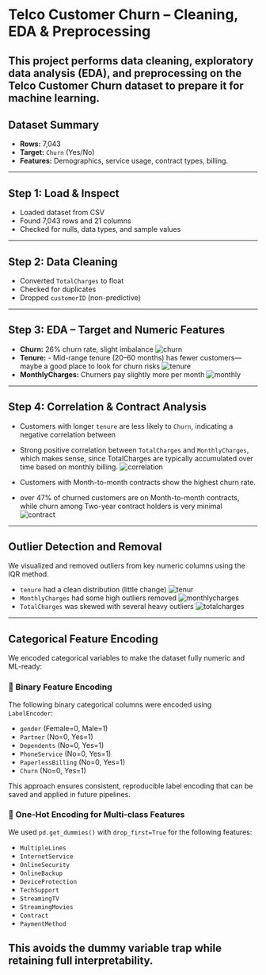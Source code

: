# Telco Customer Churn – Cleaning, EDA & Preprocessing

This project performs data cleaning, exploratory data analysis (EDA), and preprocessing on the **Telco Customer Churn dataset** to prepare it for machine learning.
---

## Dataset Summary
- **Rows:** 7,043
- **Target:** `Churn` (Yes/No)
- **Features:** Demographics, service usage, contract types, billing.
---

## Step 1: Load & Inspect

- Loaded dataset from CSV
- Found 7,043 rows and 21 columns
- Checked for nulls, data types, and sample values
---

## Step 2: Data Cleaning

- Converted `TotalCharges` to float
- Checked for duplicates
- Dropped `customerID` (non-predictive)
---

## Step 3: EDA – Target and Numeric Features

- **Churn:** 26% churn rate, slight imbalance
![churn](output/churn_distribution.png)
- **Tenure:** - Mid-range tenure (20–60 months) has fewer customers—maybe a good place to look for churn risks
![tenure](output/tenure_distribution.png)
- **MonthlyCharges:** Churners pay slightly more per month
![monthly](output/monthly_charges_boxplot.png)
---

## Step 4: Correlation & Contract Analysis

- Customers with longer `tenure` are less likely to `Churn`, indicating a negative correlation between
- Strong positive correlation between `TotalCharges` and `MonthlyCharges`, which makes sense, since TotalCharges are typically accumulated over time based on monthly billing.
![correlation](output/correlation_heatmap.png)

- Customers with Month-to-month contracts show the highest churn rate.
- over 47% of churned customers are on Month-to-month contracts, while churn among Two-year contract holders is very minimal
![contract](output/churn_by_contract.png)
---

## Outlier Detection and Removal

We visualized and removed outliers from key numeric columns using the IQR method.

- `tenure` had a clean distribution (little change)
![tenur](output/tenure_boxplot.png)
- `MonthlyCharges` had some high outliers removed
![monthlycharges](output/MonthlyCharges_boxplot.png)
- `TotalCharges` was skewed with several heavy outliers
![totalcharges](output/TotalCharges_boxplot.png)
---

## Categorical Feature Encoding

We encoded categorical variables to make the dataset fully numeric and ML-ready:

### 🔹 Binary Feature Encoding
The following binary categorical columns were encoded using `LabelEncoder`:

- `gender` (Female=0, Male=1)
- `Partner` (No=0, Yes=1)
- `Dependents` (No=0, Yes=1)
- `PhoneService` (No=0, Yes=1)
- `PaperlessBilling` (No=0, Yes=1)
- `Churn` (No=0, Yes=1)

This approach ensures consistent, reproducible label encoding that can be saved and applied in future pipelines.

### 🔹 One-Hot Encoding for Multi-class Features
We used `pd.get_dummies()` with `drop_first=True` for the following features:

- `MultipleLines`
- `InternetService`
- `OnlineSecurity`
- `OnlineBackup`
- `DeviceProtection`
- `TechSupport`
- `StreamingTV`
- `StreamingMovies`
- `Contract`
- `PaymentMethod`

This avoids the dummy variable trap while retaining full interpretability.
---